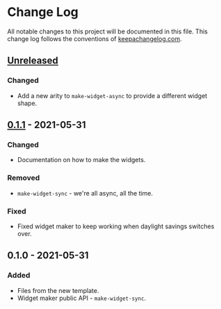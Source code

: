 # Change Log
All notable changes to this project will be documented in this file. This change log follows the conventions of [keepachangelog.com](http://keepachangelog.com/).

## [Unreleased]
### Changed
- Add a new arity to `make-widget-async` to provide a different widget shape.

## [0.1.1] - 2021-05-31
### Changed
- Documentation on how to make the widgets.

### Removed
- `make-widget-sync` - we're all async, all the time.

### Fixed
- Fixed widget maker to keep working when daylight savings switches over.

## 0.1.0 - 2021-05-31
### Added
- Files from the new template.
- Widget maker public API - `make-widget-sync`.

[Unreleased]: https://github.com/your-name/series/compare/0.1.1...HEAD
[0.1.1]: https://github.com/your-name/series/compare/0.1.0...0.1.1
